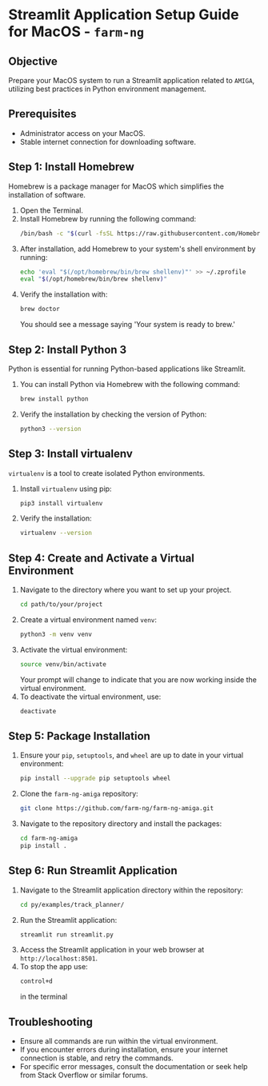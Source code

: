 
# Streamlit Application Setup Guide for MacOS - `farm-ng`

## Objective
Prepare your MacOS system to run a Streamlit application related to `AMIGA`, utilizing best practices in Python environment management.

## Prerequisites
- Administrator access on your MacOS.
- Stable internet connection for downloading software.

## Step 1: Install Homebrew
Homebrew is a package manager for MacOS which simplifies the installation of software.

1. Open the Terminal.
2. Install Homebrew by running the following command:
   ```bash
   /bin/bash -c "$(curl -fsSL https://raw.githubusercontent.com/Homebrew/install/HEAD/install.sh)"
   ```
3. After installation, add Homebrew to your system's shell environment by running:
   ```bash
   echo 'eval "$(/opt/homebrew/bin/brew shellenv)"' >> ~/.zprofile
   eval "$(/opt/homebrew/bin/brew shellenv)"
   ```
4. Verify the installation with:
   ```bash
   brew doctor
   ```
   You should see a message saying 'Your system is ready to brew.'

## Step 2: Install Python 3
Python is essential for running Python-based applications like Streamlit.

1. You can install Python via Homebrew with the following command:
   ```bash
   brew install python
   ```
2. Verify the installation by checking the version of Python:
   ```bash
   python3 --version
   ```

## Step 3: Install virtualenv
`virtualenv` is a tool to create isolated Python environments.

1. Install `virtualenv` using pip:
   ```bash
   pip3 install virtualenv
   ```
2. Verify the installation:
   ```bash
   virtualenv --version
   ```

## Step 4: Create and Activate a Virtual Environment
1. Navigate to the directory where you want to set up your project.
   ```bash
   cd path/to/your/project
   ```
2. Create a virtual environment named `venv`:
   ```bash
   python3 -m venv venv
   ```
3. Activate the virtual environment:
   ```bash
   source venv/bin/activate
   ```
   Your prompt will change to indicate that you are now working inside the virtual environment.
4. To deactivate the virtual environment, use:
   ```bash
   deactivate
   ```

## Step 5: Package Installation
1. Ensure your `pip`, `setuptools`, and `wheel` are up to date in your virtual environment:
   ```bash
   pip install --upgrade pip setuptools wheel
   ```
2. Clone the `farm-ng-amiga` repository:
   ```bash
   git clone https://github.com/farm-ng/farm-ng-amiga.git
   ```
3. Navigate to the repository directory and install the packages:
   ```bash
   cd farm-ng-amiga
   pip install .
   ```

## Step 6: Run Streamlit Application
1. Navigate to the Streamlit application directory within the repository:
   ```bash
   cd py/examples/track_planner/
   ```
2. Run the Streamlit application:
   ```bash
   streamlit run streamlit.py
   ```
3. Access the Streamlit application in your web browser at `http://localhost:8501`.
4. To stop the app use:
   ```bash
   control+d
   ```
   in the terminal

## Troubleshooting
- Ensure all commands are run within the virtual environment.
- If you encounter errors during installation, ensure your internet connection is stable, and retry the commands.
- For specific error messages, consult the documentation or seek help from Stack Overflow or similar forums.

